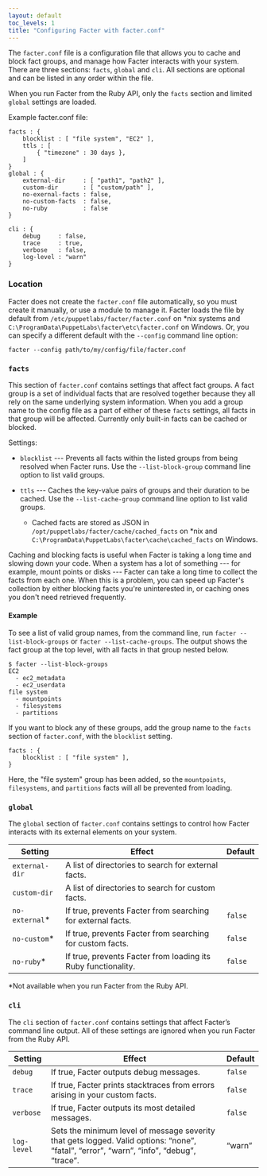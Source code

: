 ```yaml
---
layout: default
toc_levels: 1
title: "Configuring Facter with facter.conf"
---
```


The `facter.conf` file is a configuration file that allows you to cache and block fact groups, and manage how Facter interacts with your system. There are three sections: `facts`, `global` and `cli`. All sections are optional and can be listed in any order within the file.

When you run Facter from the Ruby API, only the `facts` section and limited `global` settings are loaded.

Example facter.conf file:

~~~
facts : {
    blocklist : [ "file system", "EC2" ],
    ttls : [
        { "timezone" : 30 days },
    ]
}
global : {
    external-dir     : [ "path1", "path2" ],
    custom-dir       : [ "custom/path" ],
    no-exernal-facts : false,
    no-custom-facts  : false,
    no-ruby          : false
}

cli : {
    debug     : false,
    trace     : true,
    verbose   : false,
    log-level : "warn"
}
~~~

### Location

Facter does not create the `facter.conf` file automatically, so you must create it manually, or use a module to manage it. Facter loads the file by default from `/etc/puppetlabs/facter/facter.conf` on *nix systems and `C:\ProgramData\PuppetLabs\facter\etc\facter.conf` on Windows. Or, you can specify a different default with the `--config` command line option:

`facter --config path/to/my/config/file/facter.conf`

### `facts`

This section of `facter.conf` contains settings that affect fact groups. A fact group is a set of individual facts that are resolved together because they all rely on the same underlying system information. When you add a group name to the config file as a part of either of these `facts` settings, all facts in that group will be affected. Currently only built-in facts can be cached or blocked.

Settings:

* `blocklist` --- Prevents all facts within the listed groups from being resolved when Facter runs.
  Use the `--list-block-group` command line option to list valid groups.

* `ttls` --- Caches the key-value pairs of groups and their duration to be cached.
  Use the `--list-cache-group` command line option to list valid groups.

  * Cached facts are stored as JSON in `/opt/puppetlabs/facter/cache/cached_facts` on *nix and `C:\ProgramData\PuppetLabs\facter\cache\cached_facts` on Windows.

Caching and blocking facts is useful when Facter is taking a long time and slowing down your code. When a system has a lot of something --- for example, mount points or disks --- Facter can take a long time to collect the facts from each one. When this is a problem, you can speed up Facter's collection by either blocking facts you're uninterested in, or caching ones you don't need retrieved frequently.

#### Example

To see a list of valid group names, from the command line, run `facter --list-block-groups` or `facter --list-cache-groups`. The output shows the fact group at the top level, with all facts in that group nested below.

~~~
$ facter --list-block-groups
EC2
  - ec2_metadata
  - ec2_userdata
file system
  - mountpoints
  - filesystems
  - partitions
~~~

If you want to block any of these groups, add the group name to the `facts` section of `facter.conf`, with the `blocklist` setting.


~~~
facts : {
    blocklist : [ "file system" ],
}
~~~

Here, the "file system" group has been added, so the `mountpoints`, `filesystems`, and `partitions` facts will all be prevented from loading.


### `global`

The `global` section of `facter.conf` contains settings to control how Facter interacts with its external elements on your system.

Setting        | Effect                                                        | Default
---------------|---------------------------------------------------------------|--------
`external-dir` | A list of directories to search for external facts.           |
`custom-dir`   | A list of directories to search for custom facts.             |
`no-external`* | If true, prevents Facter from searching for external facts.   | `false`
`no-custom`*   | If true, prevents Facter from searching for custom facts.     | `false`
`no-ruby`*     | If true, prevents Facter from loading its Ruby functionality. | `false`

\*Not available when you run Facter from the Ruby API.

### `cli`

The `cli` section of `facter.conf` contains settings that affect Facter’s command line output. All of these settings are ignored when you run Facter from the Ruby API.


Setting         | Effect                                           | Default
----------------|--------------------------------------------------|-------
`debug`         | If true, Facter outputs debug messages.                                      | `false`
`trace`         | If true, Facter prints stacktraces from errors arising in your custom facts. | `false`
`verbose`       | If true, Facter outputs its most detailed messages.                          | `false`
`log-level`     | Sets the minimum level of message severity that gets logged. Valid options: “none”, “fatal”, “error”, “warn”, “info”, “debug”, “trace”. | “warn”


